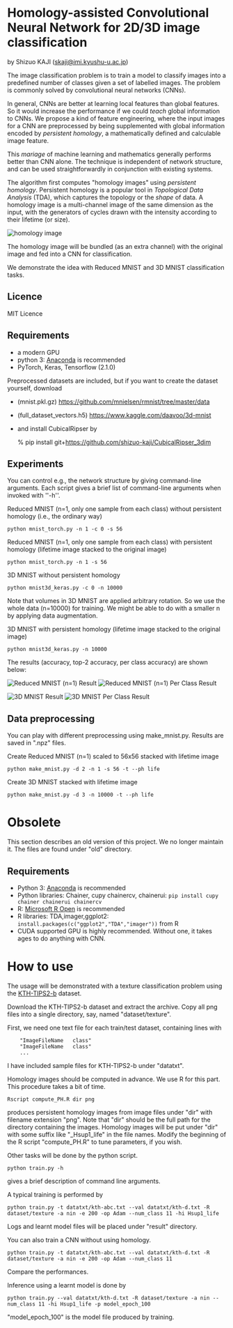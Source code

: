 Homology-assisted Convolutional Neural Network for 2D/3D image classification
=============
by Shizuo KAJI (skaji@imi.kyushu-u.ac.jp)

The image classification problem is to 
train a model to classify images into a predefined number of classes given a set of labelled images.
The problem is commonly solved by convolutional neural networks (CNNs).

In general, CNNs are better at learning local features than global features.
So it would increase the performance if we could _teach_ global information to CNNs.
We propose a kind of feature engineering, where the input images for a CNN
 are preprocessed by being supplemented with global information encoded by _persistent homology_,
 a mathematically defined and calculable image feature.

This _mariage_ of machine learning and mathematics generally performs better than CNN alone.
The technique is independent of network structure, and can be used straightforwardly in conjunction with existing systems.

The algorithm first computes "homology images" using _persistent homology_.
Persistent homology is a popular tool in _Topological Data Analysis_ (TDA), which captures the topology or the _shape_ of data.
A homology image is a multi-channel image of the same dimension as the input, 
with the generators of cycles drawn with the intensity according to their lifetime (or size). 

![homology image](https://github.com/shizuo-kaji/HomologyCNN/blob/master/homology.jpg?raw=true)

The homology image will be bundled (as an extra channel) with the original image and fed into a CNN for classification.

We demonstrate the idea with Reduced MNIST and 3D MNIST classification tasks.

## Licence
MIT Licence

## Requirements
- a modern GPU
- python 3: [Anaconda](https://anaconda.org) is recommended
- PyTorch, Keras, Tensorflow (2.1.0)

Preprocessed datasets are included, but if you want to create the dataset yourself, download
- (mnist.pkl.gz) https://github.com/mnielsen/rmnist/tree/master/data
- (full_dataset_vectors.h5) https://www.kaggle.com/daavoo/3d-mnist
- and install CubicalRipser by

    % pip install git+https://github.com/shizuo-kaji/CubicalRipser_3dim

## Experiments
You can control e.g., the network structure by giving command-line arguments.
Each script gives a brief list of command-line arguments when invoked with ''-h''. 

Reduced MNIST (n=1, only one sample from each class) without persistent homology (i.e., the ordinary way)
```
python mnist_torch.py -n 1 -c 0 -s 56
```

Reduced MNIST (n=1, only one sample from each class) with persistent homology (lifetime image stacked to the original image)
```
python mnist_torch.py -n 1 -s 56
```

3D MNIST without persistent homology
```
python mnist3d_keras.py -c 0 -n 10000
```
Note that volumes in 3D MNIST are applied arbitrary rotation.
So we use the whole data (n=10000) for training.
We might be able to do with a smaller n by applying data augmentation.

3D MNIST with persistent homology (lifetime image stacked to the original image)
```
python mnist3d_keras.py -n 10000
```

The results (accuracy, top-2 accuracy, per class accuracy) are shown below:

![Reduced MNIST (n=1) Result](https://github.com/shizuo-kaji/HomologyCNN/blob/master/rmnist_total.jpg?raw=true)
![Reduced MNIST (n=1) Per Class Result](https://github.com/shizuo-kaji/HomologyCNN/blob/master/rmnist_class.jpg?raw=true)

![3D MNIST Result](https://github.com/shizuo-kaji/HomologyCNN/blob/master/3dmnist_total.jpg?raw=true)
![3D MNIST Per Class Result](https://github.com/shizuo-kaji/HomologyCNN/blob/master/3dmnist_class.jpg?raw=true)

## Data preprocessing
You can play with different preprocessing using make_mnist.py.
Results are saved in ".npz" files.

Create Reduced MNIST (n=1) scaled to 56x56 stacked with lifetime image
```
python make_mnist.py -d 2 -n 1 -s 56 -t --ph life
```

Create 3D MNIST stacked with lifetime image
```
python make_mnist.py -d 3 -n 10000 -t --ph life
```


# Obsolete
This section describes an old version of this project.
We no longer maintain it. The files are found under "old" directory.

## Requirements
- Python 3: [Anaconda](https://www.anaconda.com/download/) is recommended
- Python libraries: Chainer, cupy chainercv, chainerui:  `pip install cupy chainer chainerui chainercv`
- R: [Microsoft R Open](https://mran.microsoft.com/open) is recommended
- R libraries: TDA,imager,ggplot2: `install.packages(c("ggplot2","TDA","imager"))` from R
- CUDA supported GPU is highly recommended. Without one, it takes ages to do anything with CNN.

# How to use
The usage will be demonstrated with a texture classification problem using the
[KTH-TIPS2-b](http://www.nada.kth.se/cvap/databases/kth-tips/index.html) dataset.

Download the KTH-TIPS2-b dataset and extract the archive.
Copy all png files into a single directory, say, named "dataset/texture".

First, we need one text file for each train/test dataset, containing lines with
```
    "ImageFileName   class"
    "ImageFileName   class"
    ...
```
I have included sample files for KTH-TIPS2-b under "datatxt".

Homology images should be computed in advance. We use R for this part.
This procedure takes a bit of time.
```
Rscript compute_PH.R dir png
```
produces persistent homology images from image files under "dir" with filename extension "png".
Note that "dir" should be the full path for the directory containing the images.
Homology images will be put under "dir" with some suffix like "_Hsup1_life" in the file names.
Modify the beginning of the R script "compute_PH.R" to tune parameters, if you wish.

Other tasks will be done by the python script. 
```
python train.py -h
```
gives a brief description of command line arguments.

A typical training is performed by
```
python train.py -t datatxt/kth-abc.txt --val datatxt/kth-d.txt -R dataset/texture -a nin -e 200 -op Adam --num_class 11 -hi Hsup1_life
```
Logs and learnt model files will be placed under "result" directory. 

You can also train a CNN without using homology.
```
python train.py -t datatxt/kth-abc.txt --val datatxt/kth-d.txt -R dataset/texture -a nin -e 200 -op Adam --num_class 11
```
Compare the performances.

Inference using a learnt model is done by
```
python train.py --val datatxt/kth-d.txt -R dataset/texture -a nin --num_class 11 -hi Hsup1_life -p model_epoch_100
```
"model_epoch_100" is the model file produced by training. 